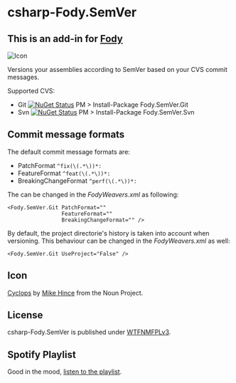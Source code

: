 # csharp-Fody.SemVer

## This is an add-in for [Fody](https://github.com/Fody/Fody/) 

![Icon](https://raw.githubusercontent.com/dittodhole/csharp-Fody.SemVer/master/Icons/package_icon.png)

Versions your assemblies according to SemVer based on your CVS commit messages.

Supported CVS:
- Git [![NuGet Status](http://img.shields.io/nuget/v/Fody.SemVer.Git.svg?style=flat)](https://www.nuget.org/packages/Fody.SemVer.Git/)
    PM > Install-Package Fody.SemVer.Git
- Svn [![NuGet Status](http://img.shields.io/nuget/v/Fody.SemVer.Svn.svg?style=flat)](https://www.nuget.org/packages/Fody.SemVer.Svn/)
    PM > Install-Package Fody.SemVer.Svn

## Commit message formats

The default commit message formats are:

- PatchFormat `^fix(\(.*\))*: `
- FeatureFormat `^feat(\(.*\))*: `
- BreakingChangeFormat `^perf(\(.*\))*: `

The can be changed in the *FodyWeavers.xml* as following:

    <Fody.SemVer.Git PatchFormat=""
                     FeatureFormat=""
                     BreakingChangeFormat="" />

By default, the project directorie's history is taken into account when versioning. This behaviour can be changed in the *FodyWeavers.xml* as well:

    <Fody.SemVer.Git UseProject="False" />

## Icon

[Cyclops](https://thenounproject.com/term/cyclops/60203/) by [Mike Hince](https://thenounproject.com/zer0mike) from the Noun Project.

## License

csharp-Fody.SemVer is published under [WTFNMFPLv3](http://andreas.niedermair.name/introducing-wtfnmfplv3).

## Spotify Playlist

Good in the mood, [listen to the playlist](https://open.spotify.com/user/dittodhole/playlist/0KF2OFBoetcBt59qdHlbx7).